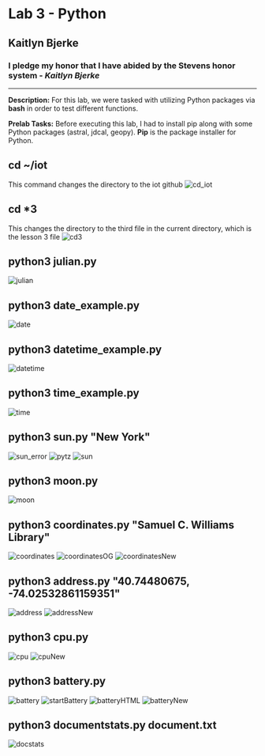 # Lab 3 - Python
## Kaitlyn Bjerke
### I pledge my honor that I have abided by the Stevens honor system - *Kaitlyn Bjerke*
---
**Description:** For this lab, we were tasked with utilizing Python packages via **bash** in order to test different functions.

**Prelab Tasks:** Before executing this lab, I had to install pip along with some Python packages (astral, jdcal, geopy). **Pip** is the package installer for Python.

cd ~/iot
---
This command changes the directory to the iot github
![cd_iot](https://github.com/kaitlynbjerke/Images/blob/main/lab3/cd_iot%20(2).png)

cd *3
---
This changes the directory to the third file in the current directory, which is the lesson 3 file
![cd3](https://github.com/kaitlynbjerke/Images/blob/main/lab3/cd3.png)

python3 julian.py
---
![julian](https://github.com/kaitlynbjerke/Images/blob/main/lab3/julian.png)

python3 date_example.py
---
![date](https://github.com/kaitlynbjerke/Images/blob/main/lab3/date.png)

python3 datetime_example.py
---
![datetime](https://github.com/kaitlynbjerke/Images/blob/main/lab3/datetime.png)

python3 time_example.py
---
![time](https://github.com/kaitlynbjerke/Images/blob/main/lab3/time.png)

python3 sun.py "New York"
---
![sun_error](https://github.com/kaitlynbjerke/Images/blob/main/lab3/sun_error.png)
![pytz](https://github.com/kaitlynbjerke/Images/blob/main/lab3/pytz.png)
![sun](https://github.com/kaitlynbjerke/Images/blob/main/lab3/sun.png)

python3 moon.py
---
![moon](https://github.com/kaitlynbjerke/Images/blob/main/lab3/moon.png)

python3 coordinates.py "Samuel C. Williams Library"
---
![coordinates](https://github.com/kaitlynbjerke/Images/blob/main/lab3/coordinates.png)
![coordinatesOG](https://github.com/kaitlynbjerke/Images/blob/main/lab3/coordinatesOG.png)
![coordinatesNew](https://github.com/kaitlynbjerke/Images/blob/main/lab3/coordinatesNew.png)

python3 address.py "40.74480675, -74.02532861159351"
---
![address](https://github.com/kaitlynbjerke/Images/blob/main/lab3/address.png)
![addressNew](https://github.com/kaitlynbjerke/Images/blob/main/lab3/addressNew.png)

python3 cpu.py
---
![cpu](https://github.com/kaitlynbjerke/Images/blob/main/lab3/cpu.png)
![cpuNew](https://github.com/kaitlynbjerke/Images/blob/main/lab3/cpuNew.png)

python3 battery.py
---
![battery](https://github.com/kaitlynbjerke/Images/blob/main/lab3/battery.png)
![startBattery](https://github.com/kaitlynbjerke/Images/blob/main/lab3/battery_start.png)
![batteryHTML](https://github.com/kaitlynbjerke/Images/blob/main/Screenshot%202025-02-18%20194953.png)
![batteryNew](https://github.com/kaitlynbjerke/Images/blob/main/lab3/batteryNew.png)

python3 documentstats.py document.txt
---
![docstats](https://github.com/kaitlynbjerke/Images/blob/main/lab3/documentstats.png)
